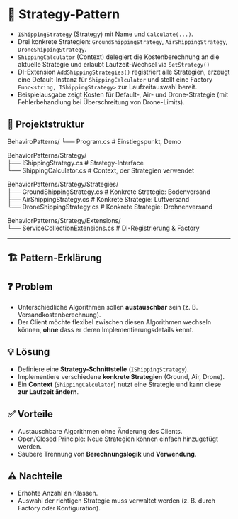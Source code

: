 ﻿# 🚚 Strategy-Pattern

- `IShippingStrategy` (Strategy) mit Name und `Calculate(...)`.
- Drei konkrete Strategien: `GroundShippingStrategy`, `AirShippingStrategy`, `DroneShippingStrategy`.
- `ShippingCalculator` (Context) delegiert die Kostenberechnung an die aktuelle Strategie und 
erlaubt Laufzeit-Wechsel via `SetStrategy()`
- DI-Extension `AddShippingStrategies()` registriert alle Strategien, erzeugt eine Default-Instanz für `ShippingCalculator` 
und stellt eine Factory `Func<string, IShippingStrategy>` zur Laufzeitauswahl 
bereit.
- Beispielausgabe zeigt Kosten für Default-, Air- und Drone-Strategie (mit Fehlerbehandlung bei
Überschreitung von Drone-Limits).

## 📂 Projektstruktur

BehaviroPatterns/
└── Program.cs # Einstiegspunkt, Demo<br>

BehaviorPatterns/Strategy/<br>
├── IShippingStrategy.cs # Strategy-Interface<br>
└── ShippingCalculator.cs # Context, der Strategien verwendet<br>

BehaviorPatterns/Strategy/Strategies/<br>
├── GroundShippingStrategy.cs # Konkrete Strategie: Bodenversand<br>
├── AirShippingStrategy.cs # Konkrete Strategie: Luftversand<br>
└── DroneShippingStrategy.cs # Konkrete Strategie: Drohnenversand<br>

BehaviorPatterns/Strategy/Extensions/<br>
└── ServiceCollectionExtensions.cs # DI-Registrierung & Factory<br>

---

## 🏗️ Pattern-Erklärung

## ❓ Problem

- Unterschiedliche Algorithmen sollen **austauschbar** sein (z. B. Versandkostenberechnung).
- Der Client möchte flexibel zwischen diesen Algorithmen wechseln können, **ohne** dass er deren Implementierungsdetails kennt.

## 💡 Lösung

- Definiere eine **Strategy-Schnittstelle** (`IShippingStrategy`).
- Implementiere verschiedene **konkrete Strategien** (Ground, Air, Drone).
- Ein **Context** (`ShippingCalculator`) nutzt eine Strategie und kann diese **zur Laufzeit ändern**.

## ✅ Vorteile

- Austauschbare Algorithmen ohne Änderung des Clients.
- Open/Closed Principle: Neue Strategien können einfach hinzugefügt werden.
- Saubere Trennung von **Berechnungslogik** und **Verwendung**.

## ⚠️ Nachteile

- Erhöhte Anzahl an Klassen.
- Auswahl der richtigen Strategie muss verwaltet werden (z. B. durch Factory oder Konfiguration).
